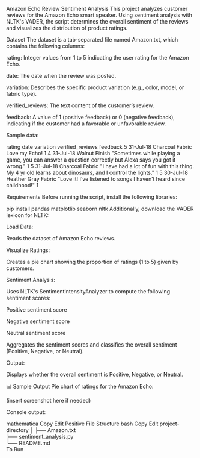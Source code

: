 Amazon Echo Review Sentiment Analysis
This project analyzes customer reviews for the Amazon Echo smart speaker. Using sentiment analysis with NLTK's VADER, the script determines the overall sentiment of the reviews and visualizes the distribution of product ratings.

Dataset
The dataset is a tab-separated file named Amazon.txt, which contains the following columns:

rating: Integer values from 1 to 5 indicating the user rating for the Amazon Echo.

date: The date when the review was posted.

variation: Describes the specific product variation (e.g., color, model, or fabric type).

verified_reviews: The text content of the customer’s review.

feedback: A value of 1 (positive feedback) or 0 (negative feedback), indicating if the customer had a favorable or unfavorable review.

Sample data:

rating	date	variation	verified_reviews	feedback
5	31-Jul-18	Charcoal Fabric	Love my Echo!	1
4	31-Jul-18	Walnut Finish	"Sometimes while playing a game, you can answer a question correctly but Alexa says you got it wrong."	1
5	31-Jul-18	Charcoal Fabric	"I have had a lot of fun with this thing. My 4 yr old learns about dinosaurs, and I control the lights."	1
5	30-Jul-18	Heather Gray Fabric	"Love it! I’ve listened to songs I haven’t heard since childhood!"	1

 Requirements
Before running the script, install the following libraries:

pip install pandas matplotlib seaborn nltk
Additionally, download the VADER lexicon for NLTK:


Load Data:

Reads the dataset of Amazon Echo reviews.

Visualize Ratings:

Creates a pie chart showing the proportion of ratings (1 to 5) given by customers.

Sentiment Analysis:

Uses NLTK's SentimentIntensityAnalyzer to compute the following sentiment scores:

Positive sentiment score

Negative sentiment score

Neutral sentiment score

Aggregates the sentiment scores and classifies the overall sentiment (Positive, Negative, or Neutral).

Output:

Displays whether the overall sentiment is Positive, Negative, or Neutral.

📊 Sample Output
Pie chart of ratings for the Amazon Echo:

(insert screenshot here if needed)

Console output:

mathematica
Copy
Edit
Positive
 File Structure
bash
Copy
Edit
project-directory
│
├── Amazon.txt         
├── sentiment_analysis.py  
└── README.md           
 To Run
